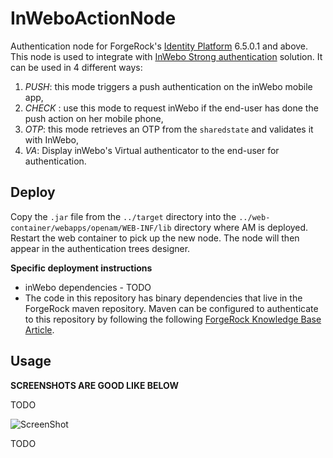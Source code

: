 <!--
 * The contents of this file are subject to the terms of the Common Development and
 * Distribution License (the License). You may not use this file except in compliance with the
 * License.
 *
 * You can obtain a copy of the License at legal/CDDLv1.0.txt. See the License for the
 * specific language governing permission and limitations under the License.
 *
 * When distributing Covered Software, include this CDDL Header Notice in each file and include
 * the License file at legal/CDDLv1.0.txt. If applicable, add the following below the CDDL
 * Header, with the fields enclosed by brackets [] replaced by your own identifying
 * information: "Portions copyright [year] [name of copyright owner]".
 *
 * Copyright 2020 ForgeRock AS.
-->

# InWeboActionNode
Authentication node for ForgeRock's [Identity Platform][forgerock_platform] 6.5.0.1 and above. 
This node is used to integrate with [InWebo Strong authentication](https://www.inwebo.com/) solution.
It can be used in 4 different ways: 
1. *PUSH*: this mode triggers a push authentication on the inWebo mobile app, 
2. *CHECK* : use this mode to request inWebo if the end-user has done the push action on her mobile
phone, 
3. *OTP*: this mode retrieves an OTP from the `sharedstate` and validates it with InWebo, 
4. *VA*: Display inWebo's Virtual authenticator to the end-user for authentication.


## Deploy
Copy the `.jar` file from the `../target` directory into the 
`../web-container/webapps/openam/WEB-INF/lib` directory where AM is deployed.
Restart the web container to pick up the new node.
The node will then appear in the authentication trees designer.

**Specific deployment instructions**

- inWebo dependencies - TODO
- The code in this repository has binary dependencies that live in the ForgeRock maven repository. Maven can be configured to authenticate to this repository by following the following [ForgeRock Knowledge Base Article](https://backstage.forgerock.com/knowledge/kb/article/a74096897).

## Usage

**SCREENSHOTS ARE GOOD LIKE BELOW**

TODO

![ScreenShot](./example.pninWeboSampleTree.png)

TODO

[forgerock_platform]: https://www.forgerock.com/platform/  
